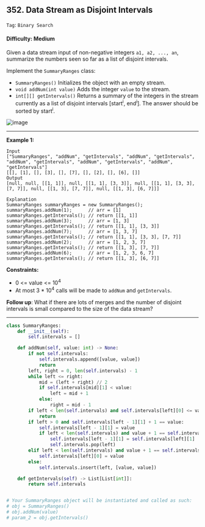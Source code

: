 ## 352. Data Stream as Disjoint Intervals

```Tag```: ```Binary Search```

#### Difficulty: Medium

Given a data stream input of non-negative integers ```a1, a2, ..., an```, summarize the numbers seen so far as a list of disjoint intervals.

Implement the ```SummaryRanges``` class:

- ```SummaryRanges()``` Initializes the object with an empty stream.
- ```void addNum(int value)``` Adds the integer ```value``` to the stream.
- ```int[][] getIntervals()``` Returns a summary of the integers in the stream currently as a list of disjoint intervals [start<sup>i</sup>, end<sup>i</sup>]. The answer should be sorted by start<sup>i</sup>.

![image](https://user-images.githubusercontent.com/35042430/215296641-6425695f-4657-4c16-b05c-44216b3eaef0.png)

---

__Example 1:__
```
Input
["SummaryRanges", "addNum", "getIntervals", "addNum", "getIntervals", "addNum", "getIntervals", "addNum", "getIntervals", "addNum", "getIntervals"]
[[], [1], [], [3], [], [7], [], [2], [], [6], []]
Output
[null, null, [[1, 1]], null, [[1, 1], [3, 3]], null, [[1, 1], [3, 3], [7, 7]], null, [[1, 3], [7, 7]], null, [[1, 3], [6, 7]]]

Explanation
SummaryRanges summaryRanges = new SummaryRanges();
summaryRanges.addNum(1);      // arr = [1]
summaryRanges.getIntervals(); // return [[1, 1]]
summaryRanges.addNum(3);      // arr = [1, 3]
summaryRanges.getIntervals(); // return [[1, 1], [3, 3]]
summaryRanges.addNum(7);      // arr = [1, 3, 7]
summaryRanges.getIntervals(); // return [[1, 1], [3, 3], [7, 7]]
summaryRanges.addNum(2);      // arr = [1, 2, 3, 7]
summaryRanges.getIntervals(); // return [[1, 3], [7, 7]]
summaryRanges.addNum(6);      // arr = [1, 2, 3, 6, 7]
summaryRanges.getIntervals(); // return [[1, 3], [6, 7]]
```

__Constraints:__

- 0 <= value <= 10<sup>4</sup>
- At most 3 * 10<sup>4</sup> calls will be made to ```addNum``` and ```getIntervals```.

__Follow up__: What if there are lots of merges and the number of disjoint intervals is small compared to the size of the data stream?

---

```Python
class SummaryRanges:
    def __init__(self):
        self.intervals = []

    def addNum(self, value: int) -> None:
        if not self.intervals:
            self.intervals.append([value, value])
            return
        left, right = 0, len(self.intervals) - 1
        while left <= right:
            mid = (left + right) // 2
            if self.intervals[mid][1] < value:
                left = mid + 1
            else:
                right = mid - 1
        if left < len(self.intervals) and self.intervals[left][0] <= value <= self.intervals[left][1]:
            return
        if left > 0 and self.intervals[left - 1][1] + 1 == value:
            self.intervals[left - 1][1] = value
            if left < len(self.intervals) and value + 1 == self.intervals[left][0]:
                self.intervals[left - 1][1] = self.intervals[left][1]
                self.intervals.pop(left)
        elif left < len(self.intervals) and value + 1 == self.intervals[left][0]:
            self.intervals[left][0] = value
        else:
            self.intervals.insert(left, [value, value])

    def getIntervals(self) -> List[List[int]]:
        return self.intervals


# Your SummaryRanges object will be instantiated and called as such:
# obj = SummaryRanges()
# obj.addNum(value)
# param_2 = obj.getIntervals()
```
